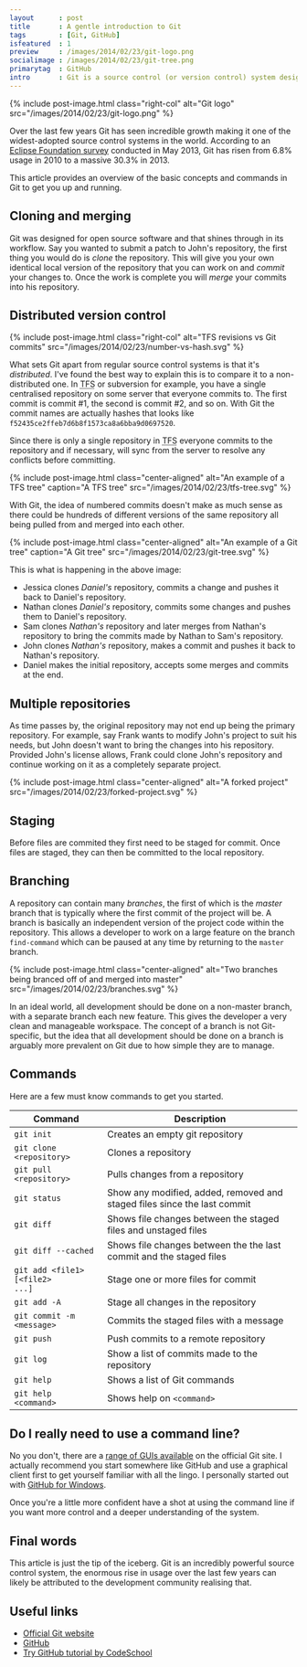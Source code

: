 ```yaml
---
layout      : post
title       : A gentle introduction to Git
tags        : [Git, GitHub]
isfeatured  : 1
preview     : /images/2014/02/23/git-logo.png
socialimage : /images/2014/02/23/git-tree.png
primarytag  : GitHub
intro       : Git is a source control (or version control) system designed and developed by Linus Torvalds back in 2005 for the development of the Linux kernal. Similar to other source control systems like <abbr title="Team Foundation Server">TFS</abbr> or Subversion, it manages your source code enabling a team to work on the same project while minimising conflicts.
---
```


{% include post-image.html class="right-col" alt="Git logo" src="/images/2014/02/23/git-logo.png" %}

Over the last few years Git has seen incredible growth making it one of the widest-adopted source control systems in the world. According to an [Eclipse Foundation survey][1] conducted in May 2013, Git has risen from 6.8% usage in 2010 to a massive 30.3% in 2013.

This article provides an overview of the basic concepts and commands in Git to get you up and running.

<div class="clear"><!----></div>



## Cloning and merging

Git was designed for open source software and that shines through in its workflow. Say you wanted to submit a patch to John's repository, the first thing you would do is *clone* the repository. This will give you your own identical local version of the repository that you can work on and *commit* your changes to. Once the work is complete you will *merge* your commits into his repository.



## Distributed version control

{% include post-image.html class="right-col" alt="TFS revisions vs Git commits" src="/images/2014/02/23/number-vs-hash.svg" %}

What sets Git apart from regular source control systems is that it's *distributed*. I've found the best way to explain this is to compare it to a non-distributed one. In <abbr title="Team Foundation Server">TFS</abbr> or subversion for example, you have a single centralised repository on some server that everyone commits to. The first commit is commit #1, the second is commit #2, and so on. With Git the commit names are actually hashes that looks like `f52435ce2ffeb7d6b8f1573ca8a6bba9d0697520`.

Since there is only a single repository in <abbr title="Team Foundation Server">TFS</abbr> everyone commits to the repository and if necessary, will sync from the server to resolve any conflicts before committing.

{% include post-image.html class="center-aligned" alt="An example of a TFS tree" caption="A TFS tree" src="/images/2014/02/23/tfs-tree.svg" %}

With Git, the idea of numbered commits doesn't make as much sense as there could be hundreds of different versions of the same repository all being pulled from and merged into each other.

{% include post-image.html class="center-aligned" alt="An example of a Git tree" caption="A Git tree" src="/images/2014/02/23/git-tree.svg" %}

This is what is happening in the above image:

- Jessica clones *Daniel's* repository, commits a change and pushes it back to Daniel's repository.
- Nathan clones *Daniel's* repository, commits some changes and pushes them to Daniel's repository.
- Sam clones *Nathan's* repository and later merges from Nathan's repository to bring the commits made by Nathan to Sam's repository.
- John clones *Nathan's* repository, makes a commit and pushes it back to Nathan's repository.
- Daniel makes the initial repository, accepts some merges and commits at the end.



## Multiple repositories

As time passes by, the original repository may not end up being the primary repository. For example, say Frank wants to modify John's project to suit his needs, but John doesn't want to bring the changes into his repository. Provided John's license allows, Frank could clone John's repository and continue working on it as a completely separate project.

{% include post-image.html class="center-aligned" alt="A forked project" src="/images/2014/02/23/forked-project.svg" %}



## Staging

Before files are commited they first need to be staged for commit. Once files are staged, they can then be committed to the local repository.



## Branching

A repository can contain many *branches*, the first of which is the *master* branch that is typically where the first commit of the project will be. A branch is basically an independent version of the project code within the repository. This allows a developer to work on a large feature on the branch `find-command` which can be paused at any time by returning to the `master` branch.

{% include post-image.html class="center-aligned" alt="Two branches being branced off of and merged into master" src="/images/2014/02/23/branches.svg" %}

In an ideal world, all development should be done on a non-master branch, with a separate branch each new feature. This gives the developer a very clean and manageable workspace. The concept of a branch is not Git-specific, but the idea that all development should be done on a branch is arguably more prevalent on Git due to how simple they are to manage.



## Commands

Here are a few must know commands to get you started.

| Command                                                           | Description
|-------------------------------------------------------------------|------------
| <kbd><code>git init</code></kbd>                                  | Creates an empty git repository
| <kbd><code>git clone &lt;repository&gt;</code></kbd>              | Clones a repository
| <kbd><code>git pull &lt;repository&gt;</code></kbd>               | Pulls changes from a repository
| <kbd><code>git status</code></kbd>                                | Show any modified, added, removed and staged files since the last commit
| <kbd><code>git diff</code></kbd>                                  | Shows file changes between the staged files and unstaged files
| <kbd><code>git diff --cached</code></kbd>                         | Shows file changes between the the last commit and the staged files
| <kbd><code>git add &lt;file1&gt; \[&lt;file2&gt; ...\]</code></kbd> | Stage one or more files for commit
| <kbd><code>git add -A</code></kbd>                                | Stage all changes in the repository
| <kbd><code>git commit -m &lt;message&gt;</code></kbd>             | Commits the staged files with a message
| <kbd><code>git push</code></kbd>                                  | Push commits to a remote repository
| <kbd><code>git log</code></kbd>                                   | Show a list of commits made to the repository
| <kbd><code>git help</code></kbd>                                  | Shows a list of Git commands
| <kbd><code>git help &lt;command&gt;</code></kbd>                  | Shows help on <kbd><code>&lt;command&gt;</code></kbd> 



## Do I really need to use a command line?

No you don't, there are a [range of GUIs available][2] on the official Git site. I actually recommend you start somewhere like GitHub and use a graphical client first to get yourself familiar with all the lingo. I personally started out with [GitHub for Windows][6].

Once you're a little more confident have a shot at using the command line if you want more control and a deeper understanding of the system.



## Final words

This article is just the tip of the iceberg. Git is an incredibly powerful source control system, the enormous rise in usage over the last few years can likely be attributed to the development community realising that.



## Useful links

- [Official Git website][3]
- [GitHub][5]
- [Try GitHub tutorial by CodeSchool][4]



[1]: http://www.slideshare.net/IanSkerrett/eclipse-survey-2013-report-final
[2]: http://git-scm.com/downloads/guis
[3]: http://git-scm.com/
[4]: http://try.github.com
[5]: https://github.com/
[6]: http://windows.github.com/